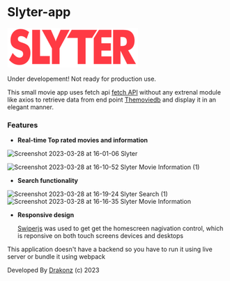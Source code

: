 # Slyter-app

![](https://github.com/DrakonZZZ/Slyter-app/blob/main/images/logo-small.png)

Under developement! Not ready for production use.

This small movie app uses fetch api [fetch API](https://developer.mozilla.org/en-US/docs/Web/API/Fetch_API) without any extrenal module like axios 
 to retrieve data from end point [Themoviedb](https://developers.themoviedb.org/) and display it in an elegant manner.
 
 ### Features
  - **Real-time Top rated movies and information**
  
  ![Screenshot 2023-03-28 at 16-01-06 Slyter](https://user-images.githubusercontent.com/124328116/228222400-be5a1b35-d165-4808-baf0-a7ee07276aeb.jpg)

![Screenshot 2023-03-28 at 16-10-52 Slyter Movie Information (1)](https://user-images.githubusercontent.com/124328116/228222983-c6d9a564-afa8-445b-ba81-bf955a151b2b.jpg)
  - **Search functionality**
  
  ![Screenshot 2023-03-28 at 16-19-24 Slyter Search (1)](https://user-images.githubusercontent.com/124328116/228223568-5dbae272-b21e-41b9-a43e-243265b7fdea.jpg)   ![Screenshot 2023-03-28 at 16-16-35 Slyter Movie Information](https://user-images.githubusercontent.com/124328116/228224312-8ebaf1e6-7bb3-4e2e-b5ba-961af260fdcd.jpg)

  - **Responsive design** 
    
    [Swiperjs](https://swiperjs.com/) was used to get get the homescreen nagivation control, which is reponsive on both touch screens devices and desktops 

This application doesn't have a backend so you have to run it using live server or bundle it using webpack


Developed By [Drakonz](https://github.com/DrakonZZZ) (c) 2023

